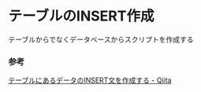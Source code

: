 # テーブルのINSERT作成

テーブルからでなくデータベースからスクリプトを作成する

### 参考

[テーブルにあるデータのINSERT文を作成する \- Qiita](https://qiita.com/ka_to/items/6fc2a1bd71da8b1e1c57)